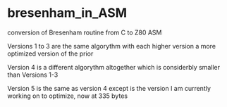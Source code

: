 # bresenham_in_ASM

conversion of Bresenham routine from C to Z80 ASM

Versions 1 to 3 are the same algorythm with each higher version a more optimized version of the prior

Version 4 is a different algorythm altogether which is considerbly smaller than Versions 1-3

Version 5 is the same as version 4 except is the version I am currently working on to optimize, now at 335 bytes
